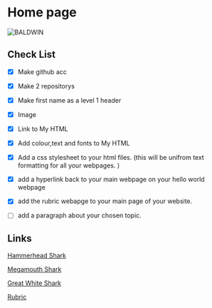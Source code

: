 # Home page 

![BALDWIN](https://encrypted-tbn0.gstatic.com/images?q=tbn:ANd9GcSluSXTEKQcoItmhxrCPLI665pELm0GNiOtaK8awo8qKzdNZY77iWiwHSk_UPmRKo46_NM&usqp=CAU)


## Check List 

- [x] Make github acc

- [x] Make 2 repositorys

- [x] Make first name as a level 1 header 

- [x] Image

- [x] Link to My HTML

- [x] Add colour,text and fonts to My HTML

- [x] Add a css stylesheet to your html files. (this will be unifrom text formatting for all your webpages. )

- [x] add a hyperlink back to your main webpage on your hello world webpage

- [x] add the rubric webapge to your main page of your website.

- [ ] add a paragraph about your chosen topic.

## Links

[Hammerhead Shark](https://melonmuncher911.github.io/Hammerhead/)

[Megamouth Shark](https://melonmuncher911.github.io/Megamouth/)

[Great White Shark]( https://melonmuncher911.github.io/GreatWhite/)

[Rubric](https://melonmuncher911.github.io/rubric/)
